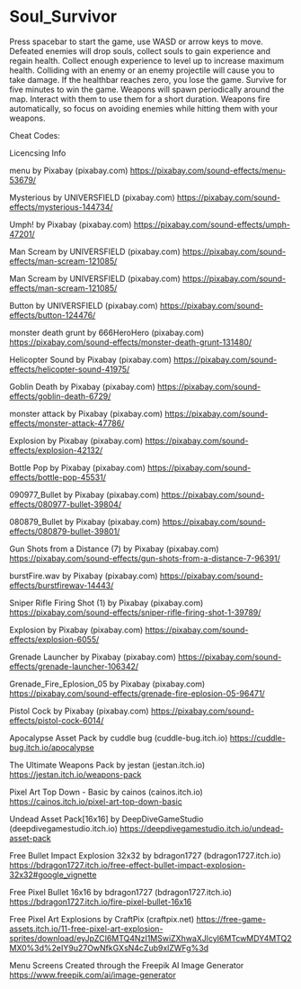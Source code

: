 # Soul_Survivor

Press spacebar to start the game, use WASD or arrow keys to move. 
Defeated enemies will drop souls, collect souls to gain experience and regain health. 
Collect enough experience to level up to increase maximum health.
Colliding with an enemy or an enemy projectile will cause you to take damage. 
If the healthbar reaches zero, you lose the game.
Survive for five minutes to win the game.
Weapons will spawn periodically around the map. Interact with them to use them for a short duration. 
Weapons fire automatically, so focus on avoiding enemies while hitting them with your weapons.

Cheat Codes:


Licencsing Info

menu by Pixabay (pixabay.com)
https://pixabay.com/sound-effects/menu-53679/

Mysterious by UNIVERSFIELD (pixabay.com)
https://pixabay.com/sound-effects/mysterious-144734/

Umph! by Pixabay (pixabay.com)
https://pixabay.com/sound-effects/umph-47201/

Man Scream by UNIVERSFIELD (pixabay.com)
https://pixabay.com/sound-effects/man-scream-121085/

Man Scream by UNIVERSFIELD (pixabay.com)
https://pixabay.com/sound-effects/man-scream-121085/

Button by UNIVERSFIELD (pixabay.com)
https://pixabay.com/sound-effects/button-124476/

monster death grunt by 666HeroHero (pixabay.com)
https://pixabay.com/sound-effects/monster-death-grunt-131480/

Helicopter Sound by Pixabay (pixabay.com)
https://pixabay.com/sound-effects/helicopter-sound-41975/

Goblin Death by Pixabay (pixabay.com)
https://pixabay.com/sound-effects/goblin-death-6729/

monster attack by Pixabay (pixabay.com)
https://pixabay.com/sound-effects/monster-attack-47786/

Explosion by Pixabay (pixabay.com)
https://pixabay.com/sound-effects/explosion-42132/

Bottle Pop by Pixabay (pixabay.com)
https://pixabay.com/sound-effects/bottle-pop-45531/

090977_Bullet by Pixabay (pixabay.com)
https://pixabay.com/sound-effects/080977-bullet-39804/

080879_Bullet by Pixabay (pixabay.com)
https://pixabay.com/sound-effects/080879-bullet-39801/

Gun Shots from a Distance (7) by Pixabay (pixabay.com)
https://pixabay.com/sound-effects/gun-shots-from-a-distance-7-96391/

burstFire.wav by Pixabay (pixabay.com)
https://pixabay.com/sound-effects/burstfirewav-14443/

Sniper Rifle Firing Shot (1) by Pixabay (pixabay.com)
https://pixabay.com/sound-effects/sniper-rifle-firing-shot-1-39789/

Explosion by Pixabay (pixabay.com)
https://pixabay.com/sound-effects/explosion-6055/

Grenade Launcher by Pixabay (pixabay.com)
https://pixabay.com/sound-effects/grenade-launcher-106342/

Grenade_Fire_Eplosion_05 by Pixabay (pixabay.com)
https://pixabay.com/sound-effects/grenade-fire-eplosion-05-96471/

Pistol Cock by Pixabay (pixabay.com)
https://pixabay.com/sound-effects/pistol-cock-6014/

Apocalypse Asset Pack by cuddle bug  (cuddle-bug.itch.io) 
https://cuddle-bug.itch.io/apocalypse

The Ultimate Weapons Pack by jestan (jestan.itch.io) 
https://jestan.itch.io/weapons-pack
 
Pixel Art Top Down - Basic by cainos (cainos.itch.io) 
https://cainos.itch.io/pixel-art-top-down-basic
 
Undead Asset Pack[16x16] by DeepDiveGameStudio (deepdivegamestudio.itch.io) 
https://deepdivegamestudio.itch.io/undead-asset-pack
 
Free Bullet Impact Explosion 32x32 by bdragon1727 (bdragon1727.itch.io) 
https://bdragon1727.itch.io/free-effect-bullet-impact-explosion-32x32#google_vignette
 
Free Pixel Bullet 16x16 by bdragon1727 (bdragon1727.itch.io) 
https://bdragon1727.itch.io/fire-pixel-bullet-16x16
 
Free Pixel Art Explosions by CraftPix (craftpix.net) 
https://free-game-assets.itch.io/11-free-pixel-art-explosion-sprites/download/eyJpZCI6MTQ4NzI1MSwiZXhwaXJlcyI6MTcwMDY4MTQ2MX0%3d%2eIY9u27OwNfkGXsN4cZub9xlZWFg%3d

Menu Screens Created through the Freepik AI Image Generator 
https://www.freepik.com/ai/image-generator



